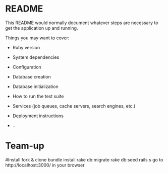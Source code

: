 # README

This README would normally document whatever steps are necessary to get the
application up and running.

Things you may want to cover:

* Ruby version

* System dependencies

* Configuration

* Database creation

* Database initialization

* How to run the test suite

* Services (job queues, cache servers, search engines, etc.)

* Deployment instructions

* ...
# Team-up

#Install
fork & clone
bundle install
rake db:migrate
rake db:seed
rails s
go to http://localhost:3000/ in your browser
